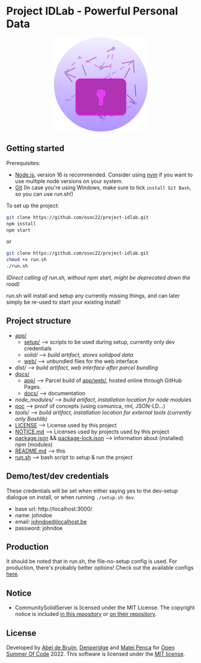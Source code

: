 # Project IDLab - Powerful Personal Data

<div align="center">
  <img src="./docs/powerful-personal-data-crest.svg" width="250px" />
</div>

## Getting started

Prerequisites:
- [Node.js](https://nodejs.org/en/), version 16 is recommended. Consider using [nvm](https://github.com/nvm-sh/nvm) if you want to use multiple node versions on your system.
- [Git](https://git-scm.com/downloads) (In case you're using Windows, make sure to tick `install Git Bash`, so you can use run.sh!)

To set up the project:
```bash
git clone https://github.com/osoc22/project-idlab.git
npm install
npm start
```
or
```bash
git clone https://github.com/osoc22/project-idlab.git
chmod +x run.sh
./run.sh
```
*(Direct calling of run.sh, without npm start, might be deprecated down the road)*

run.sh will install and setup any currently missing things, and can later simply be re-used to start your existing install! 

## Project structure
- [app/](app/)
  - [setup/](app/setup/) --> scripts to be used during setup, currently only dev credentials
  - *solid/ --> build artifact, stores solidpod data*
  - [web/](app/web/) --> unbundled files for the web interface
- *dist/ --> build artifact, web interface after parcel bundling*
- [docs/](docs/) 
  - [app/](docs/app/) --> Parcel build of [app/web/](app/web/), hosted online through GitHub Pages. 
  - [docs/](docs/docs/) --> documentation
- *node_modules/ --> build artifact, installation location for node modules*
- [poc](poc/) --> proof of concepts (using comunica, rml, JSON-LD...)
- *tools/ --> build artifact, installation location for external tools (currently only Bashlib)*
- [LICENSE](LICENSE) --> License used by this project
- [NOTICE.md](NOTICE) --> Licenses used by projects used by this project
- [package.json](package.json) && [package-lock.json](package-lock.json) --> information about (installed) npm (modules)
- [README.md](README.md) --> this
- [run.sh](run.sh) --> bash script to setup & run the project

## Demo/test/dev credentials
These credentials will be set when either saying yes to the dev-setup dialogue on install,
or when running `./setup.sh dev`.

- base url: http://localhost:3000/
- name: johndoe
- email: johndoe@localhost.be
- password: johndoe

## Production
It should be noted that in run.sh, the file-no-setup config is used.
For production, there's probably better options! Check out the available configs [here](https://github.com/CommunitySolidServer/CommunitySolidServer/tree/main/config).

## Notice
- CommunitySolidServer is licensed under the MIT License. The copyright notice is included [in this repository](NOTICE.md#CommunitySolidServer) or [on their repository](https://github.com/CommunitySolidServer/CommunitySolidServer/blob/main/LICENSE.md).

## License
Developed by [Abel de Bruijn](https://github.com/yustarandomname), [Denperidge](https://github.com/Denperidge) and [Matei Penca](https://github.com/Matei9721) for [Open Summer Of Code](https://osoc.be/) 2022.
This software is licensed under the [MIT license](LICENSE).
